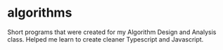 # algorithms
Short programs that were created for my Algorithm Design and Analysis class. Helped me learn to create cleaner Typescript and Javascript.
